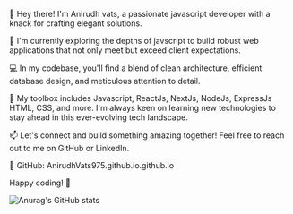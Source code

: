 👋 Hey there! I'm Anirudh vats, a passionate javascript developer with a knack for crafting elegant solutions.

🚀 I'm currently exploring the depths of javscript to build robust web applications that not only meet but exceed client expectations.

💻 In my codebase, you'll find a blend of clean architecture, efficient database design, and meticulous attention to detail.

🔧 My toolbox includes Javascript, ReactJs, NextJs, NodeJs, ExpressJs HTML, CSS, and more. I'm always keen on learning new technologies to stay ahead in this ever-evolving tech landscape.

📫 Let's connect and build something amazing together! Feel free to reach out to me on GitHub or LinkedIn.

🔗 GitHub: AnirudhVats975.github.io.github.io

Happy coding! 🚀


![Anurag's GitHub stats](https://github-readme-stats.vercel.app/api?username=anuraghazra&show_icons=true&theme=radical)
